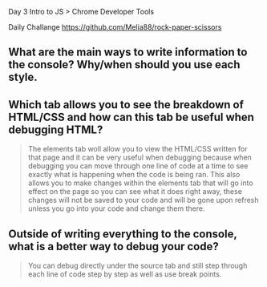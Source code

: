 Day 3 Intro to JS > Chrome Developer Tools

Daily Challange https://github.com/Melia88/rock-paper-scissors


## What are the main ways to write information to the console? Why/when should you use each style.
>


## Which tab allows you to see the breakdown of HTML/CSS and how can this tab be useful when debugging HTML?
>The elements tab woll allow you to view the HTML/CSS written for that page and it can be very useful when debugging because when debugging you can move through one line of code at a time to see exactly what is happening when the code is being ran. This also allows you to make changes within the elements tab that will go into effect on the page so you can see what it does right away, these changes will not be saved to your code and will be gone upon refresh unless you go into your code and change them there.


## Outside of writing everything to the console, what is a better way to debug your code?
> You can debug directly under the source tab and still step through each line of code step by step as well as use break points.
